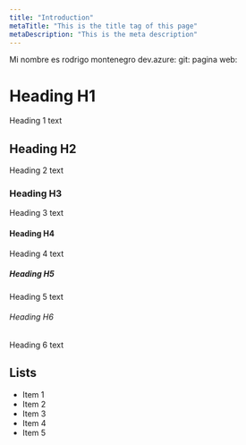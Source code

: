 ```yaml
---
title: "Introduction"
metaTitle: "This is the title tag of this page"
metaDescription: "This is the meta description"
---
```


Mi nombre es rodrigo montenegro
dev.azure:
git:
pagina web:



# Heading H1
Heading 1 text

## Heading H2
Heading 2 text

### Heading H3
Heading 3 text

#### Heading H4
Heading 4 text

##### Heading H5
Heading 5 text

###### Heading H6
Heading 6 text

## Lists
- Item 1
- Item 2
- Item 3
- Item 4
- Item 5

